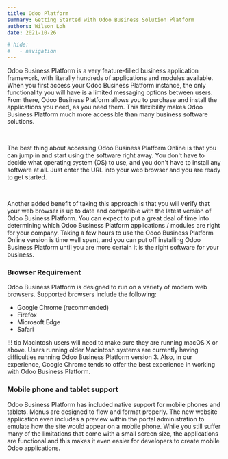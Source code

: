 ```yaml
---
title: Odoo Platform
summary: Getting Started with Odoo Business Solution Platform 
authors: Wilson Loh
date: 2021-10-26

# hide:
#   - navigation
---
```



Odoo Business Platform is a very feature-filled business application framework, with literally hundreds of applications and modules available. When you first access your Odoo Business Platform instance, the only functionality you will have is a limited messaging options between users. From there, Odoo Business Platform allows you to purchase and install the applications you need, as you need them. This flexibility makes Odoo Business Platform much more accessible than many business software solutions.

<br />

The best thing about accessing Odoo Business Platform Online is that you can jump in and start using the software right away. You don't have to decide what operating system (OS) to use, and you don't have to install any software at all. Just enter the URL into your web browser and you are ready to get started.

<br />

Another added benefit of taking this approach is that you will verify that your web browser is up to date and compatible with the latest version of Odoo Business Platform. You can expect to put a great deal of time into determining which Odoo Business Platform applications / modules are right for your company.
Taking a few hours to use the Odoo Business Platform Online version is time well spent, and you can put off installing Odoo Business Platform until you are more certain it is the right software for your business.

### Browser Requirement

Odoo Business Platform is designed to run on a variety of modern web browsers. Supported browsers include the following:
- Google Chrome (recommended) 
- Firefox
- Microsoft Edge
- Safari

!!! tip
    Macintosh users will need to make sure they are running macOS X or above. Users running older Macintosh systems are currently having difficulties running Odoo Business Platform version 3. Also, in our experience, Google Chrome tends to offer the best experience in working with Odoo Business Platform. 

### Mobile phone and tablet support

Odoo Business Platform has included native support for mobile phones and tablets. Menus are designed to flow and format properly. The new website application even includes a preview within the portal administration to emulate how the site would appear on a mobile phone. While you still suffer many of the limitations that come with a small screen size, the applications are functional and this makes it even easier for developers to create mobile Odoo applications.

